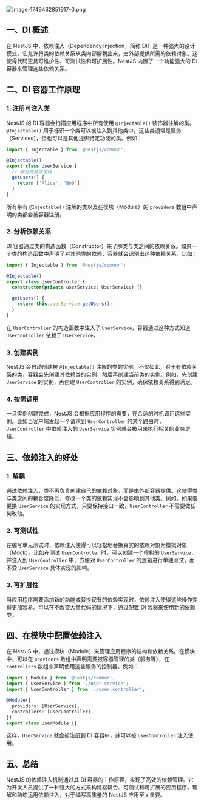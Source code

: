 ![image-1749462851917-0.png](https://cdn.jsdelivr.net/gh/Deee103/note-picbed/20250609175422281.png)

## 一、DI 概述
在 NestJS 中，依赖注入（Dependency Injection，简称 DI）是一种强大的设计模式，它允许将类的依赖关系从类内部解耦出来，由外部提供所需的依赖对象。这使得代码更具可维护性、可测试性和可扩展性。NestJS 内置了一个功能强大的 DI 容器来管理这些依赖关系。

## 二、DI 容器工作原理
### 1. 注册可注入类
NestJS 的 DI 容器会扫描应用程序中所有使用 `@Injectable()` 装饰器注解的类。`@Injectable()` 用于标识一个类可以被注入到其他类中，这些类通常是服务（Services），但也可以是其他提供特定功能的类。例如：
```typescript
import { Injectable } from '@nestjs/common';

@Injectable()
export class UserService {
  // 服务的具体逻辑
  getUsers() {
    return ['Alice', 'Bob'];
  }
}
```
所有带有 `@Injectable()` 注解的类以及在模块（Module）的 `providers` 数组中声明的类都会被容器注册。

### 2. 分析依赖关系
DI 容器通过类的构造函数（Constructor）来了解类与类之间的依赖关系。如果一个类的构造函数中声明了对其他类的依赖，容器就会识别出这种依赖关系。比如：
```typescript
import { Injectable } from '@nestjs/common';

@Injectable()
export class UserController {
  constructor(private userService: UserService) {}

  getUsers() {
    return this.userService.getUsers();
  }
}
```
在 `UserController` 的构造函数中注入了 `UserService`，容器通过这种方式知道 `UserController` 依赖于 `UserService`。

### 3. 创建实例
NestJS 会自动创建被 `@Injectable()` 注解的类的实例。不仅如此，对于有依赖关系的类，容器会先创建其依赖类的实例，然后再创建当前类的实例。例如，先创建 `UserService` 的实例，再创建 `UserController` 的实例，确保依赖关系得到满足。

### 4. 按需调用
一旦实例创建完成，NestJS 会根据应用程序的需要，在合适的时机调用这些实例。比如当客户端发起一个请求到 `UserController` 的某个路由时，`UserController` 中依赖注入的 `UserService` 实例就会被用来执行相关的业务逻辑。

## 三、依赖注入的好处
### 1. 解耦
通过依赖注入，类不再负责创建自己的依赖对象，而是由外部容器提供。这使得类与类之间的耦合度降低，修改一个类的依赖实现不会影响到其他类。例如，如果要更换 `UserService` 的实现方式，只要保持接口一致，`UserController` 不需要做任何改动。

### 2. 可测试性
在编写单元测试时，依赖注入使得可以轻松地替换真实的依赖对象为模拟对象（Mock）。比如在测试 `UserController` 时，可以创建一个模拟的 `UserService`，并注入到 `UserController` 中，方便对 `UserController` 的逻辑进行单独测试，而不受 `UserService` 具体实现的影响。

### 3. 可扩展性
当应用程序需要添加新的功能或替换现有的依赖实现时，依赖注入使得这些操作变得更加容易。可以在不改变大量代码的情况下，通过配置 DI 容器来使用新的依赖类。

## 四、在模块中配置依赖注入
在 NestJS 中，通过模块（Module）来管理应用程序的结构和依赖关系。在模块中，可以在 `providers` 数组中声明需要被容器管理的类（服务等），在 `controllers` 数组中声明使用这些服务的控制器。例如：
```typescript
import { Module } from '@nestjs/common';
import { UserService } from './user.service';
import { UserController } from './user.controller';

@Module({
  providers: [UserService],
  controllers: [UserController]
})
export class UserModule {}
```
这样，`UserService` 就会被注册到 DI 容器中，并可以被 `UserController` 注入使用。

## 五、总结
NestJS 的依赖注入机制通过其 DI 容器的工作原理，实现了高效的依赖管理。它为开发人员提供了一种强大的方式来构建松耦合、可测试和可扩展的应用程序。理解和熟练运用依赖注入，对于编写高质量的 NestJS 应用至关重要。 